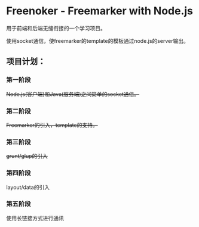 # Freenoker - Freemarker with Node.js

用于前端和后端无缝衔接的一个学习项目。

使用socket通信，使freemarker的template的模板通过node.js的server输出。

## 项目计划：

### 第一阶段

<del>Node.js(客户端)和Java(服务端)之间简单的socket通信。</del>

### 第二阶段

<del>Freemarker的引入，template的支持。</del>

### 第三阶段

<del>grunt/glup的引入</del>

### 第四阶段

layout/data的引入

### 第五阶段

使用长链接方式进行通讯
